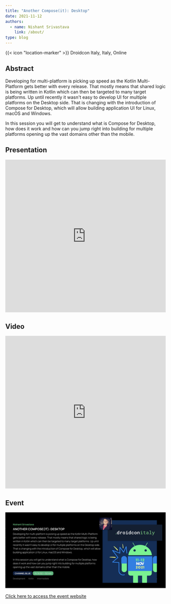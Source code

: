 ```yaml
---
title: "Another Compose(it): Desktop"
date: 2021-11-12
authors:
  - name: Nishant Srivastava
    link: /about/
type: blog
---
```


{{< icon "location-marker" >}} Droidcon Italy, Italy, Online

<!--more-->

## Abstract

Developing for multi-platform is picking up speed as the Kotlin Multi-Platform gets better with every release. That mostly means that shared logic is being written in Kotlin which can then be targeted to many target platforms. Up until recently it wasn't easy to develop UI for multiple platforms on the Desktop side. That is changing with the introduction of Compose for Desktop, which will allow building application UI for Linux, macOS and Windows.

In this session you will get to understand what is Compose for Desktop, how does it work and how can you jump right into building for multiple platforms opening up the vast domains other than the mobile.

## Presentation

<iframe src="https://docs.google.com/presentation/d/e/2PACX-1vQMIhEhMgB-vQ5i4siIqhMf4TK9Q1bCGkImuaI9KCgc9eDC0ajIWPM2BMJPelm8U7IP3BPTN2xThWyE/embed?start=false&loop=false&delayms=3000" frameborder="0" width="100%" height="480" allowfullscreen="true" mozallowfullscreen="true" webkitallowfullscreen="true"></iframe>

## Video

<iframe width="100%" height="480" src="https://www.youtube.com/embed/aON21ScnYgk?si=s_ulzy4vHiH9tDl2" frameborder="0" allow="accelerometer; autoplay; encrypted-media; gyroscope; picture-in-picture" allowfullscreen></iframe>

## Event

<a href="https://it.droidcon.com/2021/agenda/" target="_blank">
    <img src="speaker.jpeg" />
    <p>Click here to access the event website</p>
</a>
